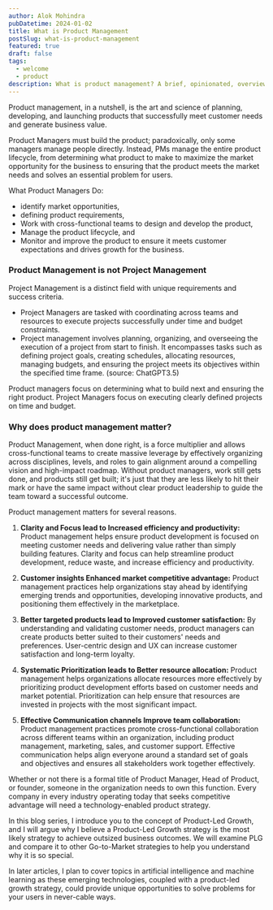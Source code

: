 ```yaml
---
author: Alok Mohindra
pubDatetime: 2024-01-02
title: What is Product Management
postSlug: what-is-product-management
featured: true
draft: false
tags:
  - welcome
  - product
description: What is product management? A brief, opinionated, overview of the field
---
```

Product management, in a nutshell, is the art and science of planning, developing,
and launching products that successfully meet customer needs and generate business value. 

Product Managers must build the product; paradoxically, only some managers manage people directly. Instead, PMs manage the entire product lifecycle, from determining what product to make to maximize the market opportunity for the business to ensuring that the product meets the market needs and solves an essential problem for users.

What Product Managers Do:
* identify market opportunities, 
* defining product requirements, 
* Work with cross-functional teams to design and develop the product, 
* Manage the product lifecycle, and 
* Monitor and improve the product to ensure it meets customer expectations and drives growth for the business.

### Product Management is not Project Management

Project Management is a distinct field with unique requirements and success criteria. 
* Project Managers are tasked with coordinating across teams and resources to execute projects successfully under time and budget constraints. 
* Project management involves planning, organizing, and overseeing the execution of a project from start to finish. It encompasses tasks such as defining project goals, creating schedules, allocating resources, managing budgets, and ensuring the project meets its objectives within the specified time frame. (source: ChatGPT3.5)

Product managers focus on determining what to build next and ensuring the right product. Project Managers focus on executing clearly defined projects on time and budget.

### Why does product management matter?

Product Management, when done right, is a force multiplier and allows cross-functional teams to create massive leverage by effectively organizing across disciplines, levels, and roles to gain alignment around a compelling vision and high-impact roadmap. Without product managers, work still gets done, and products still get built; it's just that they are less likely to hit their mark or have the same impact without clear product leadership to guide the team toward a successful outcome.

Product management matters for several reasons.

1. **Clarity and Focus lead to Increased efficiency and productivity:** Product management helps ensure product development is focused on meeting customer needs and delivering value rather than simply building features. Clarity and focus can help streamline product development, reduce waste, and increase efficiency and productivity.

2. **Customer insights Enhanced market competitive advantage:** Product management practices help organizations stay ahead by identifying emerging trends and opportunities, developing innovative products, and positioning them effectively in the marketplace.

4. **Better targeted products lead to Improved customer satisfaction:** By understanding and validating customer needs, product managers can create products better suited to their customers' needs and preferences. User-centric design and UX can increase customer satisfaction and long-term loyalty.

5. **Systematic Prioritization leads to Better resource allocation:** Product management helps organizations allocate resources more effectively by prioritizing product development efforts based on customer needs and market potential. Prioritization can help ensure that resources are invested in projects with the most significant impact.

6. **Effective Communication channels Improve team collaboration:** Product management practices promote cross-functional collaboration across different teams within an organization, including product management, marketing, sales, and customer support. Effective communication helps align everyone around a standard set of goals and objectives and ensures all stakeholders work together effectively.

Whether or not there is a formal title of Product Manager, Head of Product, or founder, someone in the organization needs to own this function. Every company in every industry operating today that seeks competitive advantage will need a technology-enabled product strategy. 

In this blog series, I introduce you to the concept of Product-Led Growth, and I will argue why I believe a Product-Led Growth strategy is the most likely strategy to achieve outsized business outcomes. We will examine PLG and compare it to other Go-to-Market strategies to help you understand why it is so special.

In later articles, I plan to cover topics in artificial intelligence and machine learning as these emerging technologies, coupled with a product-led growth strategy, could provide unique opportunities to solve problems for your users in never-cable ways.